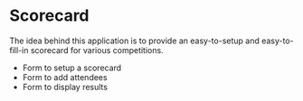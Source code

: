 # Scorecard

The idea behind this application is to provide an easy-to-setup and easy-to-fill-in scorecard for various competitions.

- Form to setup a scorecard
- Form to add attendees
- Form to display results